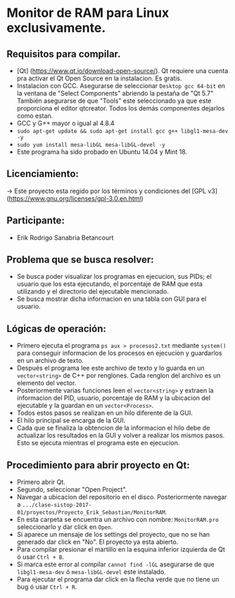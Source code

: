 # Monitor de RAM para Linux exclusivamente.

## Requisitos para compilar.

* [Qt] (https://www.qt.io/download-open-source/). Qt requiere una cuenta pra activar el Qt Open Source en la instalacion. Es gratis.
* Instalacion con GCC. Asegurarse de seleccionar ``Desktop gcc 64-bit`` en la ventana de "Select Components" abriendo la pestaña de "Qt 5.7" También asegurarse de que "Tools" este seleccionado ya que este proporciona el editor qtcreator. Todos los demás componentes dejarlos como estan.
* GCC y G++ mayor o igual al 4.8.4
* ``sudo apt-get update && sudo apt-get install gcc g++ libgl1-mesa-dev -y``
* ``sudo yum install mesa-libGL mesa-libGL-devel -y``
* Este programa ha sido probado en Ubuntu 14.04 y Mint 18.

## Licenciamiento:

-> Este proyecto esta regido por los términos y condiciones del [GPL v3] (https://www.gnu.org/licenses/gpl-3.0.en.html)

## Participante:
* Erik Rodrigo Sanabria Betancourt

## Problema que se busca resolver:
* Se busca poder visualizar los programas en ejecucion, sus PIDs; el usuario que los esta ejecutando, el porcentaje de RAM que esta utilizando y el directorio del ejecutable mencionado.
* Se busca mostrar dicha informacion en una tabla con GUI para el usuario.

## Lógicas de operación:
* Primero ejecuta el programa ``ps aux > procesos2.txt`` mediante ``system()`` para conseguir informacion de los procesos en ejecucion y guardarlos en un archivo de texto.
* Después el programa lee este archivo de texto y lo guarda en un ``vector<string>`` de C++ por renglones. Cada renglon del archivo es un elemento del vector.
* Posteriormente varias funciones leen el ``vector<string>`` y extraen la informacion del PID, usuario, porcentaje de RAM y la ubicacion del ejecutable y la guardan en un ``vector<Process>``.
* Todos estos pasos se realizan en un hilo diferente de la GUI.
* El hilo principal se encarga de la GUI.
* Cada que se finaliza la obtencion de la informacion el hilo debe de actualizar los resultados en la GUI y volver a realizar los mismos pasos. Esto se ejecuta mientras el programa este en ejecucion.

## Procedimiento para abrir proyecto en Qt:
* Primero abrir Qt.
* Segundo, seleccionar "Open Project".
* Navegar a ubicacion del repositorio en el disco. Posteriormente navegar a ``.../clase-sistop-2017-01/proyectos/Proyecto_Erik_Sebastian/MonitorRAM``.
* En esta carpeta se encuentra un archivo con nombre: ``MonitorRAM.pro`` seleccionarlo y dar click en ``Open``.
* Si aparece un mensaje de los settings del proyecto, que no se han generado dar click en "No". El proyecto ya esta abierto.
* Para compilar presionar el martillo en la esquina inferior izquierda de Qt ó usar ``Ctrl + B``.
* Si marca este error al compilar ``cannot find -lGL`` asegurarse de que ``libgl1-mesa-dev`` ó ``mesa-libGL-devel`` este instalado.
* Para ejecutar el programa dar click en la flecha verde que no tiene un bug ó usar ``Ctrl + R``.
